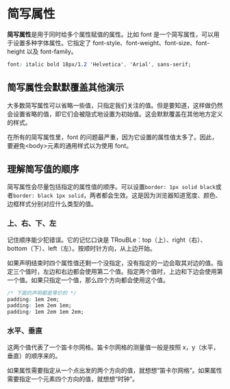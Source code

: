 # 简写属性

**简写属性**是用于同时给多个属性赋值的属性。比如 font 是一个简写属性，可以用于设置多种字体属性。它指定了 font-style、font-weight、font-size、font-height 以及 font-family。

```css
font: italic bold 18px/1.2 'Helvetica', 'Arial', sans-serif;
```

## 简写属性会默默覆盖其他演示

大多数简写属性可以省略一些值，只指定我们关注的值。但是要知道，这样做仍然会设置省略的值，即它们会被隐式地设置为初始值。这会默默覆盖在其他地方定义的样式。

在所有的简写属性里，font 的问题最严重，因为它设置的属性值太多了。因此，要避免\<body\>元素的通用样式以为使用 font。

## 理解简写值的顺序

简写属性会尽量包括指定的属性值的顺序。可以设置`border: 1px solid black`或者`border: black 1px solid`，两者都会生效。这是因为浏览器知道宽度、颜色、边框样式分别对应什么类型的值。

### 上、右、下、左

记住顺序能少犯错误。它的记忆口诀是 TRouBLe：top（上）、right（右）、bottom（下）、left（左）。按顺时针方向，从上边开始。

如果声明结束时四个属性值还剩一个没指定，没有指定的一边会取其对边的值。指定三个值时，左边和右边都会使用第二个值。指定两个值时，上边和下边会使用第一个值。如果只指定一个值，那么四个方向都会使用这个值。

```css
/* 下面的声明都是等价的 */
padding: 1em 2em;
padding: 1em 2em 1em;
padding: 1em 2em 1em 2em;
```

### 水平、垂直

这两个值代表了一个笛卡尔网格。笛卡尔网格的测量值一般是按照 x，y（水平，垂直）的顺序来的。

如果属性需要指定从一个点出发的两个方向的值，就想想“笛卡尔网格”。如果属性需要指定一个元素四个方向的值，就想想“时钟”。
